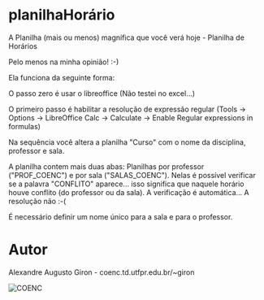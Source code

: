 # planilhaHorário

A Planilha (mais ou menos) magnífica que você verá hoje - Planilha de Horários

Pelo menos na minha opinião! :-)

Ela funciona da seguinte forma:

O passo zero é usar o libreoffice (Não testei no excel...)

O primeiro passo é habilitar a resolução de expressão regular (Tools -> Options -> LibreOffice Calc -> Calculate -> Enable Regular expressions in formulas)

Na sequência você altera a planilha "Curso" com o nome da disciplina, professor e sala. 

A planilha contem mais duas abas: Planilhas por professor ("PROF_COENC") e por sala ("SALAS_COENC"). Nelas é possível verificar se a palavra "CONFLITO" aparece... isso significa que naquele horário houve conflito (do professor ou da sala). A verificação é automática... A resolução não :-(

É necessário definir um nome único para a sala e para o professor. 

# Autor
Alexandre Augusto Giron - coenc.td.utfpr.edu.br/~giron

![COENC](aagiron.github.com/planilhaHorario/img/logoUTF.png)
